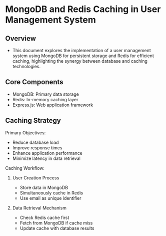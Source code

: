 # MongoDB and Redis Caching in User Management System

## Overview

- This document explores the implementation of a user management system using MongoDB for persistent storage and Redis for efficient caching, highlighting the synergy between database and caching technologies.

## Core Components

- MongoDB: Primary data storage
- Redis: In-memory caching layer
- Express.js: Web application framework

## Caching Strategy

Primary Objectives:

- Reduce database load
- Improve response times
- Enhance application performance
- Minimize latency in data retrieval

Caching Workflow:

1. User Creation Process

   - Store data in MongoDB
   - Simultaneously cache in Redis
   - Use email as unique identifier

2. Data Retrieval Mechanism
   - Check Redis cache first
   - Fetch from MongoDB if cache miss
   - Update cache with database results

##
